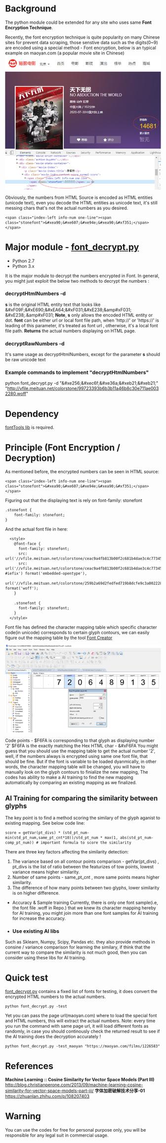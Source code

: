 # Background
The python module could be extended for any site who uses same **Font Encryption Technique**.

Recently, the font encryption technique is quite popularity on many Chinese sites for prevent data scraping, those senstive data such as the digits(0~9) are encoded
using a special method - Font encryption, below is an typical example on maoyan.com (a popular movie site in Chinese)
![Maoyan.com - Font encryption](maoyan_font_screenshot.png)

Obviously, the numbers from HTML Source is encoded as HTML entities (unicode text), even you decode the HTML entities as unicode text, it's still messing chars that's not the actual numbers as you desired.
```
<span class="index-left info-num one-line"><span class="stonefont">&#xea90;&#xe607;&#xe94e;&#xea90;&#xf351;</span></span>
```

# Major module - [font_decrypt.py](font_decrypt.py)
- Python 2.7
- Python 3.x

It is the major module to decrypt the numbers encrypted in Font. 
In general, you might just exploit the below two methods to decrypt the numbers :
### decryptHtmlNumbers -d
**s** is the original HTML entity text that looks like 
&amp;#xF09F;&amp;#xE690;&amp;#xEA64;&amp;#xF031;&amp;#xE238;&amp#xF031;
&amp;#xE238;.&amp#xF031;
**Note**, **s** only allows the encoded HTML entity or dot.
**font** can be either url or local font file path, when 'http://' or 'https://' is leading of this parameter, it's treated as font url ,
otherwise, it's a local font file path.
**Returns** the actual numbers displaying on HTML page.

### decryptRawNumbers -d 
It's same usage as decryptHtmlNumbers, except for the parameter **s** should be raw unicode text

### Example commands to implement "decryptHtmlNumbers"
python font_decrypt.py -d "&amp;#xe256;&amp;#xec6f;&amp;#xe36a;&amp;#xeb21;&amp;#xeb21;" "http://vfile.meituan.net/colorstone/99723393b6b3b11a46b8c30e711ae0032280.woff"

# Dependency
[fontTools lib](https://github.com/fonttools/fonttools) is required.

# Principle (Font Encryption / Decryption)
As mentioned before, the encrypted numbers can be seen in HTML source:
```
<span class="index-left info-num one-line"><span class="stonefont">&#xea90;&#xe607;&#xe94e;&#xea90;&#xf351;</span></span>
```
Figuring out that the displaying text is rely on font-family: stonefont
```
.stonefont {
    font-family: stonefont;
}
```
And the actual font file in here:
```
  <style>
    @font-face {
      font-family: stonefont;
      src: url('//vfile.meituan.net/colorstone/ceac9a4fb813b00f2c681b4dae3c4c773456.eot');
      src: url('//vfile.meituan.net/colorstone/ceac9a4fb813b00f2c681b4dae3c4c773456.eot?#iefix') format('embedded-opentype'),
           url('//vfile.meituan.net/colorstone/259b2a69d2fedfed719b8dcfe9c3a0022284.woff') format('woff');
    }

    .stonefont {
      font-family: stonefont;
    }
  </style>
```
Font file has defined the character mapping table which specific character code(in unicode) corresponds to certain glyph contours,
we can easily figure out the mapping table by the tool [Font Creator](https://www.high-logic.com/font-editor/fontcreator)

![Font creator - extracting the cmap table](font_creator.png)

Code points - $F6FA is corresponding to that glyph as displaying number '2' 
$F6FA is the exactly matching the Hex HTML char - &amp;#xF6FA
You might guess that you should use the mapping table to get the actual number '2', 
well, if the numbers always is encrypted using same one font file, that should be fine.
But if the font is variable to be loaded dyanmically, in other words, the character mapping table will be changed,
you will have to manually look on the glyph contours to finialize the new mapping, 
The codes has ability to make a AI training to find the new mapping automatically by comparing an existing mapping as we finalized.

## AI Training for comparing the similarity between glyphs
The key point is to find a method scoring the similary of the glyph aganist to existing mapping.
See below code line:
```
score = getVar(pt_divs) * (std_pt_num-min(std_pt_num,same_pt_cnt*10))/std_pt_num * max(1, abs(std_pt_num-comp_pt_num)) # important formula to score the similarity
```
There are three key factors affecting the similarity detection:

1. The variance based on all contour points comparison - getVar(pt_divs) , pt_divs is the list of ratio between the featurizes of tow points, lowest variance means higher similarity.
2. Number of same points - same_pt_cnt , more same points means higher similarity.
3. The difference of how many points between two glyphs, lower similarity is on higher difference.

  - Accuracy & Sample training
  Currently, there is only one font sample(i.e, the font file .woff in Repo.) that we knew its character mapping hereby for AI training, you might join more than one font samples for AI training for increase the accuracy.
  
  - ### Use existing AI libs
  Such as Sklearn, Numpy, Scipy, Pandas etc. they also provide methods in consine / variance comparison for learning the similary, if think that the current way to compare the similarity is not much good, then you can consider using these libs for AI training.

# Quick test
[font_decrypt.py](font_decrypt.py) contains a fixed list of fonts for testing, it does convert the encrypted HTML numbers to the actual numbers.
```
python font_decrypt.py -test
```

Yet you can pass the page url(maoyan.com) where to load the special font and HTML numbers, this will extract the actual numbers.
Note: every time you run the command with same page url, it will load different fonts as randomly, in case you should continously check the returned result to see if the AI training does the decryption accurately !
```
python font_decrypt.py -test_maoyan "https://maoyan.com/films/1226583"
```

# References
**Machine Learning :: Cosine Similarity for Vector Space Models (Part III)**
http://blog.christianperone.com/2013/09/machine-learning-cosine-similarity-for-vector-space-models-part-iii/
**字体加密破解技术分享-01**
https://zhuanlan.zhihu.com/p/108207403

# Warning
You can use the codes for free for personal purpose only, you will be responsible for any legal suit in commercial usage.
